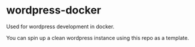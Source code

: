 # wordpress-docker
Used for wordpress development in docker. 

You can spin up a clean wordpress instance using this repo
as a template.